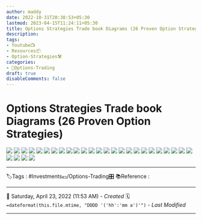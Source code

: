 ```yaml
---
author: maddy
date: 2022-10-31T20:30:53+05:30
lastmod: 2023-04-15T11:24:11+05:30
title: Options Strategies Trade book Diagrams (26 Proven Option Strategies)
description: 
tags:
- Youtube📺
- Resources📦
- Option-Strategies🛠️ 
categories: 
- 🤹Options-Trading
draft: true
disableComments: false
---
```

# Options Strategies Trade book Diagrams (26 Proven Option Strategies)

![](https://i.imgur.com/HUbjCZL.jpg)
![](https://i.imgur.com/gz8aAAA.jpg)
![](https://i.imgur.com/m368ASN.jpg)
![](https://i.imgur.com/tYAfYrm.jpg)
![](https://i.imgur.com/jK2djAn.jpg)
![](https://i.imgur.com/cgFskR1.jpg)
![](https://i.imgur.com/CT4PEgl.jpg)
![](https://i.imgur.com/PTiIY3k.jpg)
![](https://i.imgur.com/bas07Sg.jpg)
![](https://i.imgur.com/lT1QUdt.jpg)
![](https://i.imgur.com/BYgfh7A.jpg)
![](https://i.imgur.com/Gm7qXzN.jpg)
![](https://i.imgur.com/9Q2Ynk4.jpg)
![](https://i.imgur.com/kHDwDyw.jpg)
![](https://i.imgur.com/AGIMhpm.jpg)
![](https://i.imgur.com/TO2mvCh.jpg)
![](https://i.imgur.com/tf5L7Nt.jpg)
![](https://i.imgur.com/EhmnDrM.jpg)
![](https://i.imgur.com/Ydjp64X.jpg)
![](https://i.imgur.com/pn5KOpl.jpg)
![](https://i.imgur.com/DoIZbMc.jpg)
![](https://i.imgur.com/aPeslIv.jpg)
![](https://i.imgur.com/3xyfqJo.jpg)
![](https://i.imgur.com/hUi6HUZ.jpg)
![](https://i.imgur.com/9O1QP4a.jpg)
![](https://i.imgur.com/2LDXLBJ.jpg)
![](https://i.imgur.com/TVBwirm.jpg)
![](https://i.imgur.com/8OrqVAU.jpg)
![](https://i.imgur.com/9h6Vp6x.jpg)



---
🏷️Tags : #Investments💷/Options-Trading🎛️ 
📚Reference :

---
📅   Saturday, April 23, 2022  (11:53 AM) - *Created*
🗓️ `=dateformat(this.file.mtime, "DDDD '('hh':'mm a')'")` - *Last Modified* 

---

